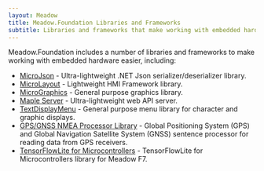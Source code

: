 ```yaml
---
layout: Meadow
title: Meadow.Foundation Libraries and Frameworks
subtitle: Libraries and frameworks that make working with embedded hardware easier.
---
```


Meadow.Foundation includes a number of libraries and frameworks to make working with embedded hardware easier, including:

* [MicroJson](/Meadow/Meadow.Foundation/Libraries_and_Frameworks/MicroJson) - Ultra-lightweight .NET Json serializer/deserializer library.
* [MicroLayout](/Meadow/Meadow.Foundation/Libraries_and_Frameworks/MicroLayout) - Lightweight HMI Framework library.
* [MicroGraphics](/Meadow/Meadow.Foundation/Libraries_and_Frameworks/MicroGraphics) - General purpose graphics library.
* [Maple Server](/Meadow/Meadow.Foundation/Libraries_and_Frameworks/Maple%2EServer) - Ultra-lightweight web API server.
* [TextDisplayMenu](/Meadow/Meadow.Foundation/Libraries_and_Frameworks/TextDisplayMenu/) - General purpose menu library for character and graphic displays.
* [GPS/GNSS NMEA Processor Library](/Meadow/Meadow.Foundation/Libraries_and_Frameworks/Gps_Gnss_Nmea_Processor/) - Global Positioning System (GPS) and Global Navigation Satellite System (GNSS) sentence processor for reading data from GPS receivers.
* [TensorFlowLite for Microcontrollers](/Meadow/Meadow.Foundation/Libraries_and_Frameworks/TensorFlowLite/) - TensorFlowLite for Microcontrollers library for Meadow F7.